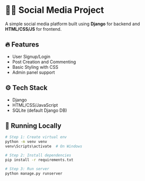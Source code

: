 # 🧑‍💻 Social Media Project

A simple social media platform built using **Django** for backend and **HTML/CSS/JS** for frontend.

## 🔥 Features
- User Signup/Login
- Post Creation and Commenting
- Basic Styling with CSS
- Admin panel support

## ⚙️ Tech Stack
- Django
- HTML/CSS/JavaScript
- SQLite (default Django DB)

## 🚀 Running Locally
```bash
# Step 1: Create virtual env
python -m venv venv
venv\Scripts\activate  # On Windows

# Step 2: Install dependencies
pip install -r requirements.txt

# Step 3: Run server
python manage.py runserver
